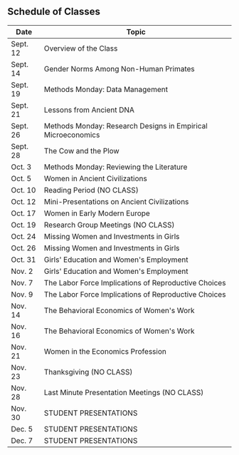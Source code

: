 ## Schedule of Classes

| Date | Topic |
|---------|-------|
| Sept. 12 | Overview of the Class |
| Sept. 14 | Gender Norms Among Non-Human Primates |
| Sept. 19 | Methods Monday:  Data Management |
| Sept. 21 | Lessons from Ancient DNA |
| Sept. 26 | Methods Monday:  Research Designs in Empirical Microeconomics |
| Sept. 28 | The Cow and the Plow |
| Oct. 3 | Methods Monday:  Reviewing the Literature |
| Oct. 5 | Women in Ancient Civilizations | 
| Oct. 10 | Reading Period (NO CLASS) |
| Oct. 12 | Mini-Presentations on Ancient Civilizations |
| Oct. 17 | Women in Early Modern Europe |
| Oct. 19 | Research Group Meetings (NO CLASS) |
| Oct. 24 | Missing Women and Investments in Girls |
| Oct. 26 | Missing Women and Investments in Girls |
| Oct. 31 | Girls' Education and Women's Employment |
| Nov. 2 | Girls' Education and Women's Employment |
| Nov. 7 | The Labor Force Implications of Reproductive Choices |
| Nov. 9 | The Labor Force Implications of Reproductive Choices |
| Nov. 14 | The Behavioral Economics of Women's Work |
| Nov. 16 | The Behavioral Economics of Women's Work |
| Nov. 21 | Women in the Economics Profession |
| Nov. 23 | Thanksgiving (NO CLASS) |
| Nov. 28 | Last Minute Presentation Meetings (NO CLASS) |
| Nov. 30 | STUDENT PRESENTATIONS |
| Dec. 5 | STUDENT PRESENTATIONS |
| Dec. 7 | STUDENT PRESENTATIONS |
